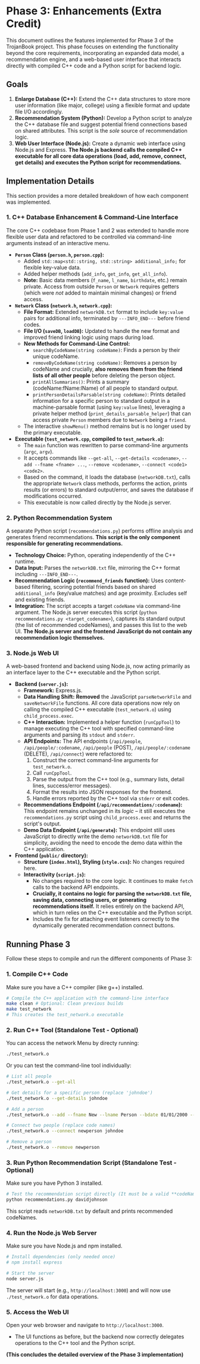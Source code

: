 # Phase 3: Enhancements (Extra Credit)

This document outlines the features implemented for Phase 3 of the TrojanBook project. This phase focuses on extending the functionality beyond the core requirements, incorporating an expanded data model, a recommendation engine, and a web-based user interface that interacts directly with compiled C++ code and a Python script for backend logic.

## Goals
1.  **Enlarge Database (C++):** Extend the C++ data structures to store more user information (like major, college) using a flexible format and update file I/O accordingly.
2.  **Recommendation System (Python):** Develop a Python script to analyze the C++ database file and suggest potential friend connections based on shared attributes. This script is the *sole* source of recommendation logic.
3.  **Web User Interface (Node.js):** Create a dynamic web interface using Node.js and Express. **The Node.js backend calls the compiled C++ executable for all core data operations (load, add, remove, connect, get details) and executes the Python script for recommendations.**

## Implementation Details

This section provides a more detailed breakdown of how each component was implemented.

### 1. C++ Database Enhancement & Command-Line Interface

The core C++ codebase from Phase 1 and 2 was extended to handle more flexible user data and refactored to be controlled via command-line arguments instead of an interactive menu.

-   **`Person` Class (`person.h`, `person.cpp`):**
    -   Added `std::map<std::string, std::string> additional_info;` for flexible key-value data.
    -   Added helper methods (`add_info`, `get_info`, `get_all_info`).
    -   **Note:** Basic data members (`f_name`, `l_name`, `birthdate`, etc.) remain private. Access from outside `Person` or `Network` requires getters (which were *not* added to maintain minimal changes) or friend access.
-   **`Network` Class (`network.h`, `network.cpp`):**
    -   **File Format:** Extended `networkDB.txt` format to include `key:value` pairs for additional info, terminated by `---INFO_END---` before friend codes.
    -   **File I/O (`saveDB`, `loadDB`):** Updated to handle the new format and improved friend linking logic using maps during load.
    -   **New Methods for Command-Line Control:**
        -   `searchByCodeName(string codeName)`: Finds a person by their unique codeName.
        -   `removeByCodeName(string codeName)`: Removes a person by codeName and crucially, **also removes them from the friend lists of all other people** before deleting the person object.
        -   `printAllSummaries()`: Prints a summary (codeName:fName:lName) of all people to standard output.
        -   `printPersonDetailsParsable(string codeName)`: Prints detailed information for a specific person to standard output in a machine-parsable format (using `key:value` lines), leveraging a private helper method (`print_details_parsable_helper`) that can access private `Person` members due to `Network` being a `friend`.
    -   The interactive `showMenu()` method remains but is no longer used by the primary executable.
-   **Executable (`test_network.cpp`, compiled to `test_network.o`):**
    -   The `main` function was rewritten to parse command-line arguments (`argc`, `argv`).
    -   It accepts commands like `--get-all`, `--get-details <codename>`, `--add --fname <fname> ...`, `--remove <codename>`, `--connect <code1> <code2>`.
    -   Based on the command, it loads the database (`networkDB.txt`), calls the appropriate `Network` class methods, performs the action, prints results (or errors) to standard output/error, and saves the database if modifications occurred.
    -   This executable is now called directly by the Node.js server.

### 2. Python Recommendation System

A separate Python script (`recommendations.py`) performs offline analysis and generates friend recommendations. **This script is the only component responsible for generating recommendations.**

-   **Technology Choice:** Python, operating independently of the C++ runtime.
-   **Data Input:** Parses the `networkDB.txt` file, mirroring the C++ format including `---INFO_END---`.
-   **Recommendation Logic (`recommend_friends` function):** Uses content-based filtering, scoring potential friends based on shared `additional_info` (key/value matches) and age proximity. Excludes self and existing friends.
-   **Integration:** The script accepts a target `codeName` via command-line argument. The Node.js server executes this script (`python recommendations.py <target_codename>`), captures its standard output (the list of recommended codeNames), and passes this list to the web UI. **The Node.js server and the frontend JavaScript do not contain any recommendation logic themselves.**

### 3. Node.js Web UI

A web-based frontend and backend using Node.js, now acting primarily as an interface layer to the C++ executable and the Python script.

-   **Backend (`server.js`):**
    -   **Framework:** Express.js.
    -   **Data Handling Shift:** **Removed** the JavaScript `parseNetworkFile` and `saveNetworkFile` functions. All core data operations now rely on calling the compiled C++ executable (`test_network.o`) using `child_process.exec`.
    -   **C++ Interaction:** Implemented a helper function (`runCppTool`) to manage executing the C++ tool with specified command-line arguments and parsing its `stdout` and `stderr`.
    -   **API Endpoints:** The API endpoints (`/api/people`, `/api/people/:codename`, `/api/people` (POST), `/api/people/:codename` (DELETE), `/api/connect`) were refactored to:
        1.  Construct the correct command-line arguments for `test_network.o`.
        2.  Call `runCppTool`.
        3.  Parse the output from the C++ tool (e.g., summary lists, detail lines, success/error messages).
        4.  Format the results into JSON responses for the frontend.
        5.  Handle errors reported by the C++ tool via `stderr` or exit codes.
    -   **Recommendations Endpoint (`/api/recommendations/:codename`):** This endpoint remains unchanged in its *logic* – it still executes the `recommendations.py` script using `child_process.exec` and returns the script's output.
    -   **Demo Data Endpoint (`/api/generate`):** This endpoint still uses JavaScript to directly write the demo `networkDB.txt` file for simplicity, avoiding the need to encode the demo data within the C++ application.
-   **Frontend (`public/` directory):**
    -   **Structure (`index.html`), Styling (`style.css`):** No changes required here.
    -   **Interactivity (`script.js`):**
        -   No changes required to the core logic. It continues to make `fetch` calls to the backend API endpoints.
        -   **Crucially, it contains no logic for parsing the `networkDB.txt` file, saving data, connecting users, or generating recommendations itself.** It relies entirely on the backend API, which in turn relies on the C++ executable and the Python script.
        -   Includes the fix for attaching event listeners correctly to the dynamically generated recommendation connect buttons.

## Running Phase 3

Follow these steps to compile and run the different components of Phase 3:

### 1. Compile C++ Code

Make sure you have a C++ compiler (like g++) installed.

```bash
# Compile the C++ application with the command-line interface
make clean # Optional: Clean previous builds
make test_network 
# This creates the test_network.o executable
```

### 2. Run C++ Tool (Standalone Test - Optional)

You can access the network Menu by directy running:

```bash
./test_network.o
```

Or you can test the command-line tool individually:

```bash
# List all people
./test_network.o --get-all

# Get details for a specific person (replace 'johndoe')
./test_network.o --get-details johndoe

# Add a person
./test_network.o --add --fname New --lname Person --bdate 01/01/2000 --email new@person.com --info Major:UNDC

# Connect two people (replace code names)
./test_network.o --connect newperson johndoe

# Remove a person
./test_network.o --remove newperson
```

### 3. Run Python Recommendation Script (Standalone Test - Optional)

Make sure you have Python 3 installed.

```bash
# Test the recommendation script directly (It must be a valid **codeName** e.g. davidjohnson)
python recommendations.py davidjohnson 
```

This script reads `networkDB.txt` by default and prints recommended codeNames.

### 4. Run the Node.js Web Server

Make sure you have Node.js and npm installed.

```bash
# Install dependencies (only needed once)
# npm install express

# Start the server
node server.js
```

The server will start (e.g., `http://localhost:3000`) and will now use `./test_network.o` for data operations.

### 5. Access the Web UI

Open your web browser and navigate to `http://localhost:3000`.

- The UI functions as before, but the backend now correctly delegates operations to the C++ tool and the Python script.

**(This concludes the detailed overview of the Phase 3 implementation)** 
